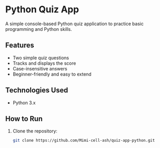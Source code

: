 # Python Quiz App

A simple console-based Python quiz application to practice basic programming and Python skills.

## Features
- Two simple quiz questions
- Tracks and displays the score
- Case-insensitive answers
- Beginner-friendly and easy to extend

## Technologies Used
- Python 3.x

## How to Run
1. Clone the repository:
   ```bash
   git clone https://github.com/Mimi-cell-ash/quiz-app-python.git
